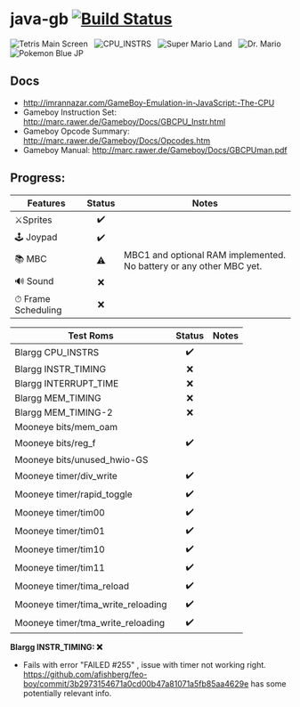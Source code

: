 # java-gb [![Build Status](https://travis-ci.org/pmcanseco/java-gb.png?branch=master)](https://travis-ci.org/pmcanseco/java-gb)

![Tetris Main Screen](https://i.imgur.com/6zbdaB3.gif) &nbsp; ![CPU_INSTRS](https://i.imgur.com/rD1P93j.png) &nbsp; ![Super Mario Land](https://i.imgur.com/8BErEun.png) &nbsp; ![Dr. Mario](https://i.imgur.com/8jKMhHN.png) &nbsp; ![Pokemon Blue JP](https://i.imgur.com/dHA67P8.png)

## Docs
 * http://imrannazar.com/GameBoy-Emulation-in-JavaScript:-The-CPU
 * Gameboy Instruction Set: http://marc.rawer.de/Gameboy/Docs/GBCPU_Instr.html
 * Gameboy Opcode Summary: http://marc.rawer.de/Gameboy/Docs/Opcodes.htm
 * Gameboy Manual: http://marc.rawer.de/Gameboy/Docs/GBCPUman.pdf


## Progress:
| Features          | Status    | Notes    |
| ------------------|:---------:|----------|
| ⚔️Sprites       | ✔️    |  |
| 🕹 Joypad          | ✔️       |  |
| 📚 MBC             | ⚠️    | MBC1 and optional RAM implemented. No battery or any other MBC yet. |
| 🔊 Sound           | ❌       |  |
| ⏱ Frame Scheduling | ❌      |  |



| Test Roms                   | Status    | Notes     |
| ----------------------------|:---------:| ----------|
| Blargg CPU_INSTRS           | ✔️     |  |
| Blargg INSTR_TIMING         | ❌        |  |
| Blargg INTERRUPT_TIME       | ❌        |  |
| Blargg MEM_TIMING           | ❌        |  |
| Blargg MEM_TIMING-2         | ❌        |  |
| Mooneye bits/mem_oam        |           |  |
| Mooneye bits/reg_f          | ✔️     |  |
| Mooneye bits/unused_hwio-GS | ️     |  |
| Mooneye timer/div_write     | ✔️     |  |
| Mooneye timer/rapid_toggle  | ✔️     |  |
| Mooneye timer/tim00         | ✔️     |  |
| Mooneye timer/tim01         | ✔️     |  |
| Mooneye timer/tim10         | ✔️     |  |
| Mooneye timer/tim11         | ✔️     |  |
| Mooneye timer/tima_reload   | ✔️     |  |
| Mooneye timer/tima_write_reloading  | ✔️     |  |
| Mooneye timer/tma_write_reloading   | ✔️     |  |


**Blargg INSTR_TIMING: ❌**
- Fails with error "FAILED #255" , issue with timer not working right. https://github.com/afishberg/feo-boy/commit/3b2973154671a0cd00b47a81071a5fb85aa4629e has some potentially relevant info.
